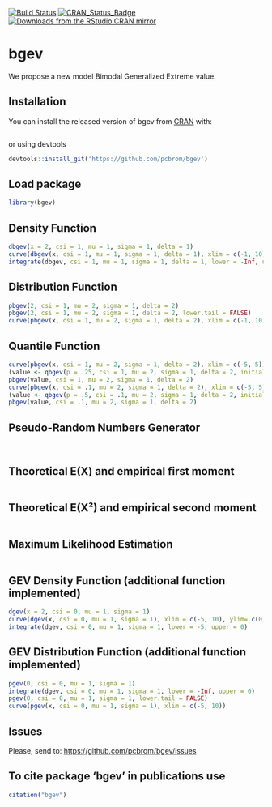<!-- # bgev <img src="man/figures/logo.png" align="right" /> -->

<!-- [![Downloads](http://cranlogs.r-pkg.org/badges/bgev?color=brightgreen)](http://www.r-pkg.org/pkg/bgev) -->

<!-- [![Downloads](http://cranlogs.r-pkg.org/badges/mRpostman?color=brightgreen)](http://www.r-pkg.org/pkg/mRpostman) -->

<!-- one space after links to display badges side by side -->

[![Build Status](https://travis-ci.org/pcbrom/bgev.svg?branch=main)](https://travis-ci.org/pcbrom/bgev)
[![CRAN\_Status\_Badge](https://www.r-pkg.org/badges/last-release/bgev)](https://cran.r-project.org/package=bgev)
[![Downloads from the RStudio CRAN mirror](https://cranlogs.r-pkg.org/badges/grand-total/bgev)](https://cran.r-project.org/package=bgev)



# bgev

<!-- badges: start -->
<!-- badges: end -->

We propose a new model Bimodal Generalized Extreme value. 


## Installation

You can install the released version of bgev from [CRAN](https://CRAN.R-project.org) with:

``` r

```
or using devtools

``` r
devtools::install_git('https://github.com/pcbrom/bgev')
```


## Load package

``` r
library(bgev)
```


## Density Function


``` r
dbgev(x = 2, csi = 1, mu = 1, sigma = 1, delta = 1)
curve(dbgev(x, csi = 1, mu = 1, sigma = 1, delta = 1), xlim = c(-1, 10))
integrate(dbgev, csi = 1, mu = 1, sigma = 1, delta = 1, lower = -Inf, upper = Inf)
```


## Distribution Function

``` r
pbgev(2, csi = 1, mu = 2, sigma = 1, delta = 2)
pbgev(2, csi = 1, mu = 2, sigma = 1, delta = 2, lower.tail = FALSE)
curve(pbgev(x, csi = 1, mu = 2, sigma = 1, delta = 2), xlim = c(-1, 10))
```


## Quantile Function

``` r
curve(pbgev(x, csi = 1, mu = 2, sigma = 1, delta = 2), xlim = c(-5, 5))
(value <- qbgev(p = .25, csi = 1, mu = 2, sigma = 1, delta = 2, initial = 1, final = 2))
pbgev(value, csi = 1, mu = 2, sigma = 1, delta = 2)
curve(pbgev(x, csi = .1, mu = 2, sigma = 1, delta = 2), xlim = c(-5, 5))
(value <- qbgev(p = .5, csi = .1, mu = 2, sigma = 1, delta = 2, initial = 0, final = 3))
pbgev(value, csi = .1, mu = 2, sigma = 1, delta = 2)
```


## Pseudo-Random Numbers Generator

``` r
 
```


## Theoretical E(X) and empirical first moment

``` r

```


## Theoretical E(X²) and empirical second moment

``` r

```

## Maximum Likelihood Estimation

``` r

```


## GEV Density Function (additional function implemented)


``` r
dgev(x = 2, csi = 0, mu = 1, sigma = 1)
curve(dgev(x, csi = 0, mu = 1, sigma = 1), xlim = c(-5, 10), ylim= c(0, .4))
integrate(dgev, csi = 0, mu = 1, sigma = 1, lower = -5, upper = 0)
```


## GEV Distribution Function (additional function implemented)

``` r
pgev(0, csi = 0, mu = 1, sigma = 1)
integrate(dgev, csi = 0, mu = 1, sigma = 1, lower = -Inf, upper = 0)
pgev(0, csi = 0, mu = 1, sigma = 1, lower.tail = FALSE)
curve(pgev(x, csi = 0, mu = 1, sigma = 1), xlim = c(-5, 10))
```


## Issues

Please, send to: https://github.com/pcbrom/bgev/issues


## To cite package ‘bgev’ in publications use

``` r
citation("bgev")
```
